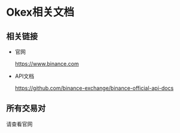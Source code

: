 # Okex相关文档

## 相关链接

- 官网

    https://www.binance.com

- API文档

    https://github.com/binance-exchange/binance-official-api-docs

## 所有交易对

请查看官网

